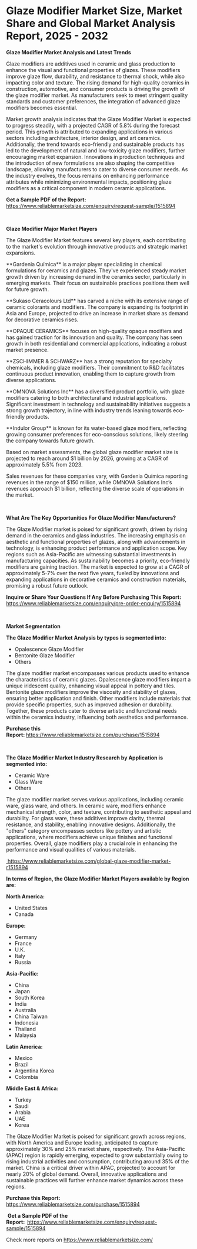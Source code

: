 <p><h1>Glaze Modifier Market Size, Market Share and Global Market Analysis Report, 2025 - 2032</h1></p><p><strong>Glaze Modifier Market Analysis and Latest Trends</strong></p>
<p><p>Glaze modifiers are additives used in ceramic and glass production to enhance the visual and functional properties of glazes. These modifiers improve glaze flow, durability, and resistance to thermal shock, while also impacting color and texture. The rising demand for high-quality ceramics in construction, automotive, and consumer products is driving the growth of the glaze modifier market. As manufacturers seek to meet stringent quality standards and customer preferences, the integration of advanced glaze modifiers becomes essential.</p><p>Market growth analysis indicates that the Glaze Modifier Market is expected to progress steadily, with a projected CAGR of 5.8% during the forecast period. This growth is attributed to expanding applications in various sectors including architecture, interior design, and art ceramics. Additionally, the trend towards eco-friendly and sustainable products has led to the development of natural and low-toxicity glaze modifiers, further encouraging market expansion. Innovations in production techniques and the introduction of new formulations are also shaping the competitive landscape, allowing manufacturers to cater to diverse consumer needs. As the industry evolves, the focus remains on enhancing performance attributes while minimizing environmental impacts, positioning glaze modifiers as a critical component in modern ceramic applications.</p></p>
<p><strong>Get a Sample PDF of the Report:&nbsp;</strong> <a href="https://www.reliablemarketsize.com/enquiry/request-sample/1515894?utm_campaign=1911&utm_medium=2&utm_source=Github&utm_content=ia&utm_term=18012025&utm_id=glaze-modifier">https://www.reliablemarketsize.com/enquiry/request-sample/1515894</a></p>
<p>&nbsp;</p>
<p><strong>Glaze Modifier Major Market Players</strong></p>
<p><p>The Glaze Modifier Market features several key players, each contributing to the market's evolution through innovative products and strategic market expansions. </p><p>**Gardenia Química** is a major player specializing in chemical formulations for ceramics and glazes. They've experienced steady market growth driven by increasing demand in the ceramics sector, particularly in emerging markets. Their focus on sustainable practices positions them well for future growth.</p><p>**Sukaso Ceracolours Ltd** has carved a niche with its extensive range of ceramic colorants and modifiers. The company is expanding its footprint in Asia and Europe, projected to drive an increase in market share as demand for decorative ceramics rises. </p><p>**OPAQUE CERAMICS** focuses on high-quality opaque modifiers and has gained traction for its innovation and quality. The company has seen growth in both residential and commercial applications, indicating a robust market presence.</p><p>**ZSCHIMMER & SCHWARZ** has a strong reputation for specialty chemicals, including glaze modifiers. Their commitment to R&D facilitates continuous product innovation, enabling them to capture growth from diverse applications.</p><p>**OMNOVA Solutions Inc** has a diversified product portfolio, with glaze modifiers catering to both architectural and industrial applications. Significant investment in technology and sustainability initiatives suggests a strong growth trajectory, in line with industry trends leaning towards eco-friendly products.</p><p>**Indulor Group** is known for its water-based glaze modifiers, reflecting growing consumer preferences for eco-conscious solutions, likely steering the company towards future growth.</p><p>Based on market assessments, the global glaze modifier market size is projected to reach around $1 billion by 2026, growing at a CAGR of approximately 5.5% from 2023. </p><p>Sales revenues for these companies vary, with Gardenia Química reporting revenues in the range of $150 million, while OMNOVA Solutions Inc’s revenues approach $1 billion, reflecting the diverse scale of operations in the market.</p></p>
<p>&nbsp;</p>
<p><strong>What Are The Key Opportunities For Glaze Modifier Manufacturers?</strong></p>
<p><p>The Glaze Modifier market is poised for significant growth, driven by rising demand in the ceramics and glass industries. The increasing emphasis on aesthetic and functional properties of glazes, along with advancements in technology, is enhancing product performance and application scope. Key regions such as Asia-Pacific are witnessing substantial investments in manufacturing capacities. As sustainability becomes a priority, eco-friendly modifiers are gaining traction. The market is expected to grow at a CAGR of approximately 5-7% over the next five years, fueled by innovations and expanding applications in decorative ceramics and construction materials, promising a robust future outlook.</p></p>
<p><strong>Inquire or Share Your Questions If Any Before Purchasing This Report:</strong> <a href="https://www.reliablemarketsize.com/enquiry/pre-order-enquiry/1515894?utm_campaign=1911&utm_medium=2&utm_source=Github&utm_content=ia&utm_term=18012025&utm_id=glaze-modifier">https://www.reliablemarketsize.com/enquiry/pre-order-enquiry/1515894</a></p>
<p>&nbsp;</p>
<p><strong>Market Segmentation</strong></p>
<p><strong>The Glaze Modifier Market Analysis by types is segmented into:</strong></p>
<p><ul><li>Opalescence Glaze Modifier</li><li>Bentonite Glaze Modifier</li><li>Others</li></ul></p>
<p><p>The glaze modifier market encompasses various products used to enhance the characteristics of ceramic glazes. Opalescence glaze modifiers impart a unique iridescent quality, enhancing visual appeal in pottery and tiles. Bentonite glaze modifiers improve the viscosity and stability of glazes, ensuring better application and finish. Other modifiers include materials that provide specific properties, such as improved adhesion or durability. Together, these products cater to diverse artistic and functional needs within the ceramics industry, influencing both aesthetics and performance.</p></p>
<p><strong>Purchase this Report:&nbsp;</strong><a href="https://www.reliablemarketsize.com/purchase/1515894?utm_campaign=1911&utm_medium=2&utm_source=Github&utm_content=ia&utm_term=18012025&utm_id=glaze-modifier">https://www.reliablemarketsize.com/purchase/1515894</a></p>
<p>&nbsp;</p>
<p><strong>The Glaze Modifier Market Industry Research by Application is segmented into:</strong></p>
<p><ul><li>Ceramic Ware</li><li>Glass Ware</li><li>Others</li></ul></p>
<p><p>The glaze modifier market serves various applications, including ceramic ware, glass ware, and others. In ceramic ware, modifiers enhance mechanical strength, color, and texture, contributing to aesthetic appeal and durability. For glass ware, these additives improve clarity, thermal resistance, and stability, enabling innovative designs. Additionally, the "others" category encompasses sectors like pottery and artistic applications, where modifiers achieve unique finishes and functional properties. Overall, glaze modifiers play a crucial role in enhancing the performance and visual qualities of various materials.</p></p>
<p><a href="https://www.reliablemarketsize.com/global-glaze-modifier-market-r1515894?utm_campaign=1911&utm_medium=2&utm_source=Github&utm_content=ia&utm_term=18012025&utm_id=glaze-modifier">&nbsp;https://www.reliablemarketsize.com/global-glaze-modifier-market-r1515894</a></p>
<p><strong>In terms of Region, the Glaze Modifier Market Players available by Region are:</strong></p>
<p>
    <p> <strong> North America: </strong>
        <ul>
            <li>United States</li>
            <li>Canada</li>
        </ul>
        </p> 
    <p> <strong> Europe: </strong>
        <ul>
            <li>Germany</li>
            <li>France</li>
            <li>U.K.</li>
            <li>Italy</li>
            <li>Russia</li>
        </ul>
        </p> 
    <p> <strong> Asia-Pacific: </strong>
        <ul>
            <li>China</li>
            <li>Japan</li>
            <li>South Korea</li>
            <li>India</li>
            <li>Australia</li>
            <li>China Taiwan</li>
            <li>Indonesia</li>
            <li>Thailand</li>
            <li>Malaysia</li>
        </ul>
        </p> 
    <p> <strong> Latin America: </strong>
        <ul>
            <li>Mexico</li>
            <li>Brazil</li>
            <li>Argentina Korea</li>
            <li>Colombia</li>
        </ul>
        </p> 
    <p> <strong> Middle East & Africa: </strong>
        <ul>
            <li>Turkey</li>
            <li>Saudi</li>
            <li>Arabia</li>
            <li>UAE</li>
            <li>Korea</li>
        </ul>
    </p>
    </p>
<p><p>The Glaze Modifier Market is poised for significant growth across regions, with North America and Europe leading, anticipated to capture approximately 30% and 25% market share, respectively. The Asia-Pacific (APAC) region is rapidly emerging, expected to grow substantially owing to rising industrial activities and consumption, contributing around 35% of the market. China is a critical driver within APAC, projected to account for nearly 20% of global demand. Overall, innovative applications and sustainable practices will further enhance market dynamics across these regions.</p></p>
<p><strong>Purchase this Report: </strong><a href="https://www.reliablemarketsize.com/purchase/1515894?utm_campaign=1911&utm_medium=2&utm_source=Github&utm_content=ia&utm_term=18012025&utm_id=glaze-modifier">https://www.reliablemarketsize.com/purchase/1515894</a></p>
<p>&nbsp;<strong>Get a Sample PDF of the Report:&nbsp;&nbsp;</strong><a href="https://www.reliablemarketsize.com/enquiry/request-sample/1515894?utm_campaign=1911&utm_medium=2&utm_source=Github&utm_content=ia&utm_term=18012025&utm_id=glaze-modifier">https://www.reliablemarketsize.com/enquiry/request-sample/1515894</a></p>
<p><strong></strong></p>
<p>Check more reports on <a href="https://www.reliablemarketsize.com/?utm_campaign=1911&utm_medium=2&utm_source=Github&utm_content=ia&utm_term=18012025&utm_id=glaze-modifier">https://www.reliablemarketsize.com/</a></p>